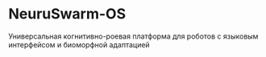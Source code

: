 # NeuruSwarm-OS
Универсальная когнитивно-роевая платформа для роботов с языковым интерфейсом и биоморфной адаптацией

